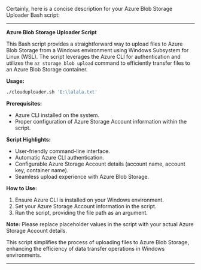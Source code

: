 Certainly, here is a concise description for your Azure Blob Storage Uploader Bash script:

---

**Azure Blob Storage Uploader Script**

This Bash script provides a straightforward way to upload files to Azure Blob Storage from a Windows environment using Windows Subsystem for Linux (WSL). The script leverages the Azure CLI for authentication and utilizes the `az storage blob upload` command to efficiently transfer files to an Azure Blob Storage container.

**Usage:**

```bash
./clouduploader.sh 'E:\lalala.txt'
```

**Prerequisites:**
- Azure CLI installed on the system.
- Proper configuration of Azure Storage Account information within the script.

**Script Highlights:**
- User-friendly command-line interface.
- Automatic Azure CLI authentication.
- Configurable Azure Storage Account details (account name, account key, container name).
- Seamless upload experience with Azure Blob Storage.

**How to Use:**
1. Ensure Azure CLI is installed on your Windows environment.
2. Set your Azure Storage Account information in the script.
3. Run the script, providing the file path as an argument.

**Note:** Please replace placeholder values in the script with your actual Azure Storage Account details.

This script simplifies the process of uploading files to Azure Blob Storage, enhancing the efficiency of data transfer operations in Windows environments.

---

